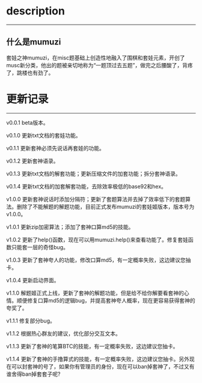 description
======
------

什么是mumuzi
------
套娃之神mumuzi，在misc题基础上创造性地融入了围棋和套娃元素，开创了musc新分类，他出的题被亲切地称为“一题顶过去五题”，做完之后腰酸了，背疼了，跳楼也有劲了。


更新记录
=======
-------
v0.0.1 beta版本。

v0.1.0 更新txt文档的套娃功能。

v0.1.1 更新套神必须先说话再套娃的功能。

v0.1.2 更新套神语录。

v0.1.3 更新txt文档的解套功能；更新压缩文件的加套功能；拆分套神语录。

v0.1.4 更新txt文档的加套解套功能，去除效率极低的base92和hex。

v1.0.0 更新套神说话时添加分隔符；更新了套题算法并去掉了效率低下的套题算法。删除了不能解题的解题功能，目前正式发布mumuzi的套娃姬版本，版本号为v1.0.0。

v1.0.1 更新zip加密算法；添加了套神口算md5的技能。

v1.0.2 更新了help()函数，现在可以用mumuzi.help()来查看功能了。修复套娃函数只能套一层的奇怪bug。

v1.0.3 更新了套神夸人的功能，修改口算md5，有一定概率失败，这边建议您抽卡。

v1.0.4 更新启动界面。

v1.1.0 解题姬正式上线，更新了套神的解题功能，但是给不给你解要看套神的心情。顺便修复口算md5的逻辑bug，并提高套神夸人概率，现在更容易获得套神的夸奖了。

v1.1.1 修复部分bug。

v1.1.2 根据热心群友的建议，优化部分交互文本。

v1.1.3 更新了套神的笔算BTC的技能，有一定概率失败，这边建议您抽卡。

v1.1.4 更新了套神的手撸算式的技能，有一定概率失败，这边建议您抽卡。另外现在可以封套神的号了，如果你有管理员的身份，现在可以ban掉套神了，不过又有谁舍得ban掉套套子呢?